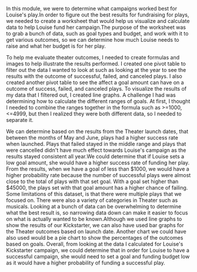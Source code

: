 In this module, we were to determine what campaigns worked best for Louise's play.In order to figure out the best results for fundraising for plays, we needed to create a worksheet that would help us visualize and calculate data to help Louise fund her campaign.The purpose of the worksheet was to grab a bunch of data, such as goal types and budget, and work with it to get various outcomes, so we can determine how much Louise needs to raise and what her budget is for her play.


To help me evaluate theater outcomes, I needed to create formulas and images to help illustrate the results performed. I created one pivot table to filter out the data I wanted to look at such as looking at the year to see the results with the outcome of successful, failed, and canceled plays. I also created another pivot table to see the affect a goal amount can have on a outcome of success, failed, and canceled plays. To visualize the results of my data that I filtered out, I created line graphs. A challenge I had was determining how to calculate the different ranges of goals. At first, I thought I needed to combine the ranges together in the formula such as >=1000,<=4999, but then I realized they were both different data, so I needed to separate it.


We can determine based on the results from the Theater launch dates, that between the months of May and June, plays had a higher success rate when launched. Plays that failed stayed in the middle range and plays that were cancelled didn't have much effect towards Louise's campaign as the results stayed consistent all year.We could determine that if Louise sets a low goal amount, she would have a higher success rate of funding her play. From the results, when we have a goal of less than $1000, we would have a higher probability rate because the number of successful plays were almost close to the total of plays with that set goal. With a goal set higher than $45000, the plays set with that goal amount has a higher chance of failing. Some limitations of this dataset, is that there were multiple plays that we focused on. There were also a variety of categories in Theater such as musicals. Looking at a bunch of data can be overwhelming to determine what the best result is, so narrowing data down can make it easier to focus on what is actually wanted to be known.Although we used line graphs to show the results of our Kickstarter, we can also have used bar graphs for the Theater outcomes based on launch date. Another chart we  could have also used would be a pie chart to show the percentages of the outcomes based on goals. Overall, from looking at the data I calculated for Louise's Kickstarter campaign, we could determine that in order for Louise to have a successful campaign, she would need to set a goal and funding budget low as it would have a higher probability of funding a successful play.

